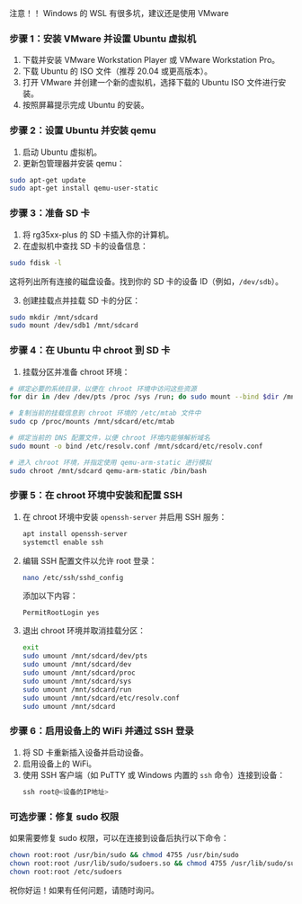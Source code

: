 
注意！！ Windows 的 WSL 有很多坑，建议还是使用 VMware

### 步骤 1：安装 VMware 并设置 Ubuntu 虚拟机

1. 下载并安装 VMware Workstation Player 或 VMware Workstation Pro。
2. 下载 Ubuntu 的 ISO 文件（推荐 20.04 或更高版本）。
3. 打开 VMware 并创建一个新的虚拟机，选择下载的 Ubuntu ISO 文件进行安装。
4. 按照屏幕提示完成 Ubuntu 的安装。

### 步骤 2：设置 Ubuntu 并安装 qemu

1. 启动 Ubuntu 虚拟机。
2. 更新包管理器并安装 qemu：

```bash
sudo apt-get update
sudo apt-get install qemu-user-static
```

### 步骤 3：准备 SD 卡

1. 将 rg35xx-plus 的 SD 卡插入你的计算机。
2. 在虚拟机中查找 SD 卡的设备信息：

```bash
sudo fdisk -l
```

这将列出所有连接的磁盘设备。找到你的 SD 卡的设备 ID（例如，`/dev/sdb`）。

3. 创建挂载点并挂载 SD 卡的分区：

```bash
sudo mkdir /mnt/sdcard
sudo mount /dev/sdb1 /mnt/sdcard
```

### 步骤 4：在 Ubuntu 中 chroot 到 SD 卡

1. 挂载分区并准备 chroot 环境：

```bash
# 绑定必要的系统目录，以便在 chroot 环境中访问这些资源
for dir in /dev /dev/pts /proc /sys /run; do sudo mount --bind $dir /mnt/sdcard$dir; done

# 复制当前的挂载信息到 chroot 环境的 /etc/mtab 文件中
sudo cp /proc/mounts /mnt/sdcard/etc/mtab

# 绑定当前的 DNS 配置文件，以便 chroot 环境内能够解析域名
sudo mount -o bind /etc/resolv.conf /mnt/sdcard/etc/resolv.conf

# 进入 chroot 环境，并指定使用 qemu-arm-static 进行模拟
sudo chroot /mnt/sdcard qemu-arm-static /bin/bash
```

### 步骤 5：在 chroot 环境中安装和配置 SSH

1. 在 chroot 环境中安装 `openssh-server` 并启用 SSH 服务：
    ```bash
    apt install openssh-server
    systemctl enable ssh
    ```
2. 编辑 SSH 配置文件以允许 root 登录：
    ```bash
    nano /etc/ssh/sshd_config
    ```
    添加以下内容：
    ```
    PermitRootLogin yes
    ```
3. 退出 chroot 环境并取消挂载分区：
    ```bash
    exit
    sudo umount /mnt/sdcard/dev/pts
    sudo umount /mnt/sdcard/dev
    sudo umount /mnt/sdcard/proc
    sudo umount /mnt/sdcard/sys
    sudo umount /mnt/sdcard/run
    sudo umount /mnt/sdcard/etc/resolv.conf
    sudo umount /mnt/sdcard
    ```

### 步骤 6：启用设备上的 WiFi 并通过 SSH 登录

1. 将 SD 卡重新插入设备并启动设备。
2. 启用设备上的 WiFi。
3. 使用 SSH 客户端（如 PuTTY 或 Windows 内置的 `ssh` 命令）连接到设备：
    ```powershell
    ssh root@<设备的IP地址>
    ```

### 可选步骤：修复 sudo 权限

如果需要修复 sudo 权限，可以在连接到设备后执行以下命令：
```bash
chown root:root /usr/bin/sudo && chmod 4755 /usr/bin/sudo
chown root:root /usr/lib/sudo/sudoers.so && chmod 4755 /usr/lib/sudo/sudoers.so
chown root:root /etc/sudoers
```

祝你好运！如果有任何问题，请随时询问。